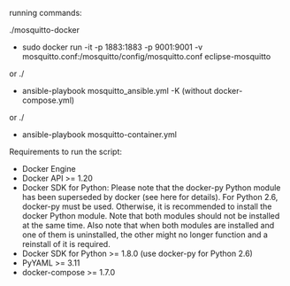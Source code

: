 running commands:

./mosquitto-docker
- sudo docker run -it -p 1883:1883 -p 9001:9001 -v mosquitto.conf:/mosquitto/config/mosquitto.conf eclipse-mosquitto 

or 
./
- ansible-playbook mosquitto_ansible.yml -K (without docker-compose.yml)

or ./ 
- ansible-playbook mosquitto-container.yml


Requirements to run the script:
- Docker Engine
- Docker API >= 1.20
- Docker SDK for Python: Please note that the docker-py Python module has been superseded by docker (see here for details). For Python 2.6, docker-py must be used. Otherwise, it is recommended to install the docker Python module. Note that both modules should not be installed at the same time. Also note that when both modules are installed and one of them is uninstalled, the other might no longer function and a reinstall of it is required.
- Docker SDK for Python >= 1.8.0 (use docker-py for Python 2.6)
- PyYAML >= 3.11
- docker-compose >= 1.7.0
